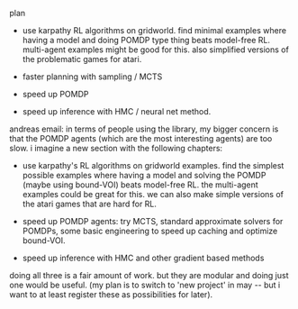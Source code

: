 plan

- use karpathy RL algorithms on gridworld. find minimal examples where having a model and doing POMDP type thing beats model-free RL. multi-agent examples might be good for this. also simplified versions of the problematic games for atari.

- faster planning with sampling / MCTS

- speed up POMDP

- speed up inference with HMC / neural net method.


andreas email:
in terms of people using the library, my bigger concern is that the POMDP agents (which are the most interesting agents) are too slow. i imagine a new section with the following chapters:

- use karpathy's RL algorithms on gridworld examples. find the simplest possible examples where having a model and solving the POMDP (maybe using bound-VOI) beats model-free RL. the multi-agent examples could be great for this. we can also make simple versions of the atari games that are hard for RL.

- speed up POMDP agents: try MCTS, standard approximate solvers for POMDPs, some basic engineering to speed up caching and optimize bound-VOI.

- speed up inference with HMC and other gradient based methods


doing all three is a fair amount of work. but they are modular and doing just one would be useful. (my plan is to switch to 'new project' in may -- but i want to at least register these as possibilities for later). 
